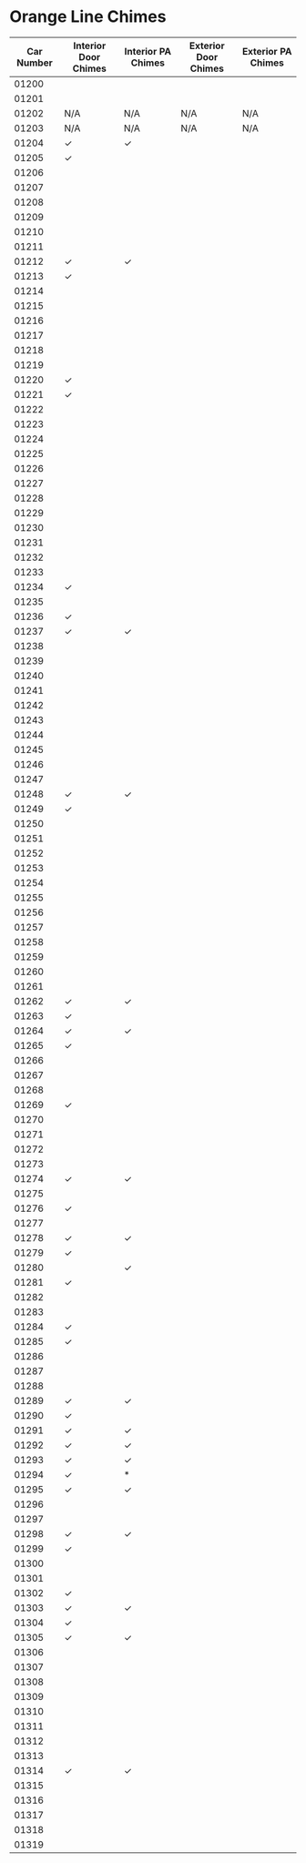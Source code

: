 # Orange Line Chimes

| Car Number | Interior Door Chimes | Interior PA Chimes | Exterior Door Chimes | Exterior PA Chimes |
| --- | --- | --- | --- | --- |
| 01200 |  |  |  |  |
| 01201 |  |  |  |  |
| 01202 | N/A | N/A | N/A | N/A |
| 01203 | N/A | N/A | N/A | N/A |
| 01204 | ✓ | ✓ |  | |
| 01205 | ✓ |  |  |  |
| 01206 |  |  |  |  | 
| 01207 |  |  |  |  | 
| 01208 |  |  |  |  |
| 01209 |  |  |  |  | 
| 01210 |  |  |  |  |
| 01211 |  |  |  |  |
| 01212 | ✓ | ✓ |  |  |
| 01213 | ✓ |  |  |  |
| 01214 |  |  |  |  |
| 01215 |  |  |  |  |
| 01216 |  |  |  |  |
| 01217 |  |  |  |  |
| 01218 |  |  |  |  |
| 01219 |  |  |  |  |
| 01220 | ✓ |  |  |  |
| 01221 | ✓ |  |  |  |
| 01222 |  |  |  |  |
| 01223 |  |  |  |  |
| 01224 |  |  |  |  |
| 01225 |  |  |  |  |
| 01226 |  |  |  |  |
| 01227 |  |  |  |  |
| 01228 |  |  |  |  |
| 01229 |  |  |  |  | 
| 01230 |  |  |  |  |
| 01231 |  |  |  |  |
| 01232 |  |  |  |  |
| 01233 |  |  |  |  |
| 01234 | ✓ |  |  |  |
| 01235 |  |  |  |  | 
| 01236 | ✓ |  |  |  |
| 01237 | ✓ | ✓ |  |  |
| 01238 |  |  |  |  |
| 01239 |  |  |  |  |
| 01240 |  |  |  |  |
| 01241 |  |  |  |  |
| 01242 |  |  |  |  |
| 01243 |  |  |  |  |
| 01244 |  |  |  |  |
| 01245 |  |  |  |  |
| 01246 |  |  |  |  |
| 01247 |  |  |  |  |
| 01248 | ✓ | ✓ |  |  |
| 01249 | ✓ |  |  |  |
| 01250 |  |  |  |  |
| 01251 |  |  |  |  |
| 01252 |  |  |  |  |
| 01253 |  |  |  |  |
| 01254 |  |  |  |  |
| 01255 |  |  |  |  |
| 01256 |  |  |  |  |
| 01257 |  |  |  |  |
| 01258 |  |  |  |  |
| 01259 |  |  |  |  |
| 01260 |  |  |  |  |
| 01261 |  |  |  |  |
| 01262 | ✓ | ✓ |  |  |
| 01263 | ✓ |  |  |  |
| 01264 | ✓ | ✓ |  |  |
| 01265 | ✓ |  |  |  |
| 01266 |  |  |  |  |
| 01267 |  |  |  |  |
| 01268 |  |  |  |  |
| 01269 | ✓ |  |  |  |
| 01270 |  |  |  |  |
| 01271 |  |  |  |  |
| 01272 |  |  |  |  |
| 01273 |  |  |  |  |
| 01274 | ✓ | ✓ |  |  |
| 01275 |  |  |  |  |
| 01276 | ✓ |  |  |  |
| 01277 |  |  |  |  |
| 01278 | ✓ | ✓ |  |  |
| 01279 | ✓ |  |  |  |
| 01280 |  | ✓ |  |  |
| 01281 | ✓ |  |  |  |
| 01282 |  |  |  |  |
| 01283 |  |  |  |  |
| 01284 | ✓ |  |  |  |
| 01285 | ✓ |  |  |  |
| 01286 |  |  |  |  |
| 01287 |  |  |  |  |
| 01288 |  |  |  |  |
| 01289 | ✓ | ✓ |  |  |
| 01290 | ✓ |  |  |  |
| 01291 | ✓ | ✓ |  |  |
| 01292 | ✓ | ✓ |  |  |
| 01293 | ✓ | ✓ |  |  |
| 01294 | ✓ | * |  |  |
| 01295 | ✓ | ✓ |  |  |
| 01296 |  |  |  |  |
| 01297 |  |  |  |  |
| 01298 | ✓ | ✓ |  |  |
| 01299 | ✓ |  |  |  |
| 01300 |  |  |  |  |
| 01301 |  |  |  |  |
| 01302 | ✓ |  |  |  |
| 01303 | ✓ | ✓ |  |  |
| 01304 | ✓ |  |  |  |
| 01305 | ✓ | ✓ |  |  |
| 01306 |  |  |  |  |
| 01307 |  |  |  |  |
| 01308 |  |  |  |  |
| 01309 |  |  |  |  |
| 01310 |  |  |  |  |
| 01311 |  |  |  |  |
| 01312 |  |  |  |  |
| 01313 |  |  |  |  |
| 01314 | ✓ | ✓ |  |  |
| 01315 |  |  |  |  |
| 01316 |  |  |  |  |
| 01317 |  |  |  |  |
| 01318 |  |  |  |  |
| 01319 |  |  |  |  |
